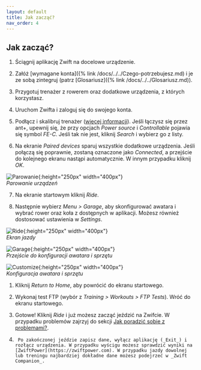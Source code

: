 ```yaml
---
layout: default
title: Jak zacząć?
nav_order: 4
---
```


## Jak zacząć?

   1. Ściągnij aplikację Zwift na docelowe urządzenie.

   2. Załóż [wymagane konta]({% link /docs/../../Czego-potrzebujesz.md) i je ze sobą zintegruj (patrz [Glosariusz]({% link /docs/../../Glosariusz.md)).
   
   3. Przygotuj trenażer z rowerem oraz dodatkowe urządzenia, z których korzystasz.
   
   4. Uruchom Zwifta i zaloguj się do swojego konta.
   
   5. Podłącz i skalibruj trenażer ([więcej informacji](http://ztpl.cc/parowanie-podlaczenie-trenazera)). Jeśli łączysz się przez ant+, upewnij się, że przy opcjach _Power source_ i _Controllable_ pojawia się symbol _FE-C_. Jeśli tak nie jest, kliknij _Search_ i wybierz go z listy. 
   
   6. Na ekranie _Paired devices_ sparuj wszystkie dodatkowe urządzenia. Jeśli połączą się poprawnie, zostaną oznaczone jako _Connected_, a przejście do kolejnego ekranu nastąpi automatycznie. W innym przypadku kliknij _OK_.

   ![Parowanie](/../Marta-Borkowska/assets/images/Pairing.png){:height="250px" width="400px"}    
   *Parowanie urządzeń*

   7. Na ekranie startowym kliknij _Ride_.

   8. Następnie wybierz _Menu > Garage_, aby skonfigurować awatara i wybrać rower oraz koła z dostępnych w aplikacji. Możesz również dostosować ustawienia w _Settings_.

   ![Ride](/../Marta-Borkowska/assets/images/Ride.png){:height="250px" width="400px"}    
   *Ekran jazdy*

   ![Garage](/../Marta-Borkowska/assets/images/Garage.png){:height="250px" width="400px"}    
   *Przejście do konfiguracji awatara i sprzętu*

   ![Customize](/../Marta-Borkowska/assets/images/Customize.png){:height="250px" width="400px"}    
   *Konfiguracja awatara i sprzętu* 

   1.  Kliknij _Return to Home_, aby powrócić do ekranu startowego.
   
   2.   Wykonaj test FTP (wybór z _Training > Workouts > FTP Tests_). Wróć do ekranu startowego.
   
   3.    Gotowe! Kliknij _Ride_ i już możesz zacząć jeździć na Zwifcie. W przypadku problemów zajrzyj do sekcji [Jak poradzić sobie z problemami?](Jak-poradzic-sobie-z-problemami.md).
   
   4.      Po zakończonej jeździe zapisz dane, wyłącz aplikację (_Exit_) i rozłącz urządzenia. W przypadku wyścigu możesz sprawdzić wyniki na [ZwiftPower](https://zwiftpower.com). W przypadku jazdy dowolnej lub treningu najbardziej dokładne dane możesz podejrzeć w _Zwift Companion_. 